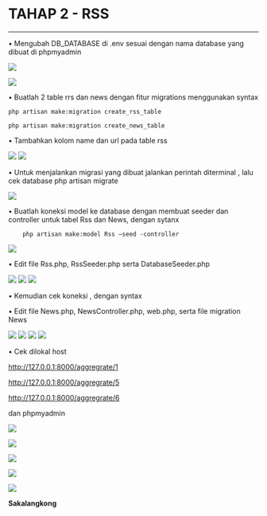 # TAHAP 2 - RSS #
---

• Mengubah DB_DATABASE di .env sesuai dengan nama database yang dibuat di phpmyadmin

![](ss/1.png)

![](ss/2.PNG)

• Buatlah 2 table rrs dan news dengan fitur migrations menggunakan syntax

```
php artisan make:migration create_rss_table

php artisan make:migration create_news_table
```



• Tambahkan kolom name dan url pada table rss


![](ss/3.PNG)
![](ss/4.PNG)

• Untuk menjalankan migrasi yang dibuat jalankan perintah diterminal , lalu cek database
php artisan migrate

![](ss/5.PNG)

• Buatlah koneksi model ke database dengan membuat seeder dan controller untuk tabel Rss dan News, dengan sytanx
```
    php artisan make:model Rss –seed -controller
```
![](ss/6.PNG)


• Edit file Rss.php, RssSeeder.php serta DatabaseSeeder.php 

![](ss/7.PNG)
![](ss/8.PNG)
![](ss/9.PNG)

•  Kemudian cek koneksi , dengan syntax



• Edit file News.php, NewsController.php, web.php, serta file migration News

![](ss/10.PNG)
![](ss/11.PNG)
![](ss/12.PNG)
![](ss/13.PNG)

• Cek dilokal host 

http://127.0.0.1:8000/aggregrate/1

http://127.0.0.1:8000/aggregrate/5

http://127.0.0.1:8000/aggregrate/6 

dan phpmyadmin

![](ss/14.PNG)

![](ss/15.PNG)

![](ss/16.PNG)

![](ss/17.PNG)

![](ss/18.PNG)




**Sakalangkong**

